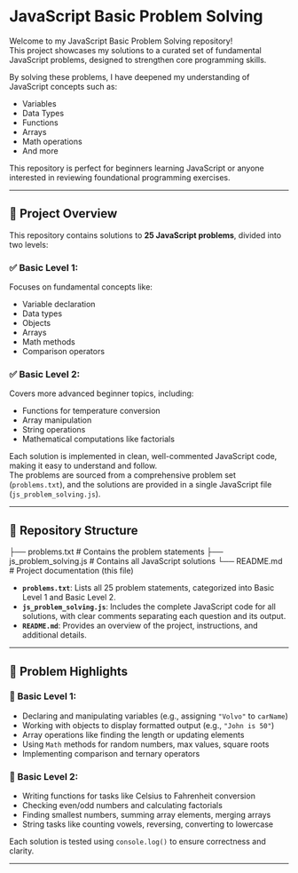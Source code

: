 # JavaScript Basic Problem Solving

Welcome to my JavaScript Basic Problem Solving repository!  
This project showcases my solutions to a curated set of fundamental JavaScript problems, designed to strengthen core programming skills.

By solving these problems, I have deepened my understanding of JavaScript concepts such as:
- Variables
- Data Types
- Functions
- Arrays
- Math operations
- And more

This repository is perfect for beginners learning JavaScript or anyone interested in reviewing foundational programming exercises.

---

## 📌 Project Overview

This repository contains solutions to **25 JavaScript problems**, divided into two levels:

### ✅ Basic Level 1:
Focuses on fundamental concepts like:
- Variable declaration
- Data types
- Objects
- Arrays
- Math methods
- Comparison operators

### ✅ Basic Level 2:
Covers more advanced beginner topics, including:
- Functions for temperature conversion
- Array manipulation
- String operations
- Mathematical computations like factorials

Each solution is implemented in clean, well-commented JavaScript code, making it easy to understand and follow.  
The problems are sourced from a comprehensive problem set (`problems.txt`), and the solutions are provided in a single JavaScript file (`js_problem_solving.js`).

---

## 📁 Repository Structure
├── problems.txt # Contains the problem statements
├── js_problem_solving.js # Contains all JavaScript solutions
└── README.md # Project documentation (this file)


- **`problems.txt`**: Lists all 25 problem statements, categorized into Basic Level 1 and Basic Level 2.
- **`js_problem_solving.js`**: Includes the complete JavaScript code for all solutions, with clear comments separating each question and its output.
- **`README.md`**: Provides an overview of the project, instructions, and additional details.

---

## 🌟 Problem Highlights

### 🔹 Basic Level 1:
- Declaring and manipulating variables (e.g., assigning `"Volvo"` to `carName`)
- Working with objects to display formatted output (e.g., `"John is 50"`)
- Array operations like finding the length or updating elements
- Using `Math` methods for random numbers, max values, square roots
- Implementing comparison and ternary operators

### 🔹 Basic Level 2:
- Writing functions for tasks like Celsius to Fahrenheit conversion
- Checking even/odd numbers and calculating factorials
- Finding smallest numbers, summing array elements, merging arrays
- String tasks like counting vowels, reversing, converting to lowercase

Each solution is tested using `console.log()` to ensure correctness and clarity.

---


